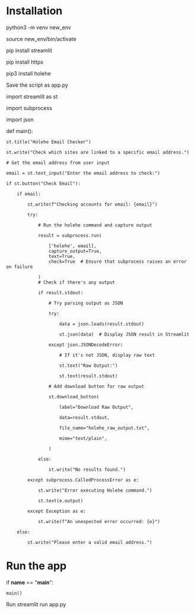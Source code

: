 # Installation
python3 -m venv new_env

source new_env/bin/activate

pip install streamlit

pip install httpx

pip3 install holehe

Save the script as app.py

import streamlit as st

import subprocess

import json


def main():

    st.title("Holehe Email Checker")
    
    st.write("Check which sites are linked to a specific email address.")
    
    # Get the email address from user input
    
    email = st.text_input("Enter the email address to check:")
    
    if st.button("Check Email"):
    
        if email:
        
            st.write(f"Checking accounts for email: {email}")
            
            try:
            
                # Run the holehe command and capture output
                
                result = subprocess.run(
                
                    ['holehe', email],
                    capture_output=True,
                    text=True,
                    check=True  # Ensure that subprocess raises an error on failure
                    
                )
                # Check if there's any output
                
                if result.stdout:
                
                    # Try parsing output as JSON
                    
                    try:
                    
                        data = json.loads(result.stdout)
                        
                        st.json(data)  # Display JSON result in Streamlit
                        
                    except json.JSONDecodeError:
                    
                        # If it's not JSON, display raw text
                        
                        st.text("Raw Output:")
                        
                        st.text(result.stdout)
                        
                    # Add download button for raw output
                    
                    st.download_button(
                    
                        label="Download Raw Output",
                        
                        data=result.stdout,
                        
                        file_name="holehe_raw_output.txt",
                        
                        mime="text/plain",
                        
                    )
                    
                else:
                
                    st.write("No results found.")
                    
            except subprocess.CalledProcessError as e:
            
                st.write("Error executing Holehe command.")
                
                st.text(e.output)
                
            except Exception as e:
            
                st.write(f"An unexpected error occurred: {e}")
                
        else:
        
            st.write("Please enter a valid email address.")
            
# Run the app

if __name__ == "__main__":

    main()

Run
streamlit run app.py
